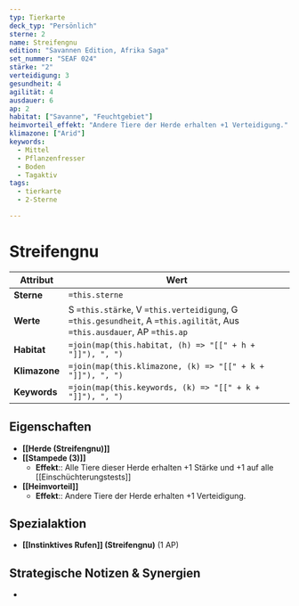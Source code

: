 ```yaml
---
typ: Tierkarte
deck_typ: "Persönlich"
sterne: 2
name: Streifengnu
edition: "Savannen Edition, Afrika Saga"
set_nummer: "SEAF 024"
stärke: "2"
verteidigung: 3
gesundheit: 4
agilität: 4
ausdauer: 6
ap: 2
habitat: ["Savanne", "Feuchtgebiet"]
heimvorteil_effekt: "Andere Tiere der Herde erhalten +1 Verteidigung."
klimazone: ["Arid"]
keywords:
  - Mittel
  - Pflanzenfresser
  - Boden
  - Tagaktiv
tags:
  - tierkarte
  - 2-Sterne

---
```




# Streifengnu

| Attribut | Wert |
|---|---|
| **Sterne** | `=this.sterne` |
| **Werte** | S `=this.stärke`, V `=this.verteidigung`, G `=this.gesundheit`, A `=this.agilität`, Aus `=this.ausdauer`, AP `=this.ap` |
| **Habitat** | `=join(map(this.habitat, (h) => "[[" + h + "]]"), ", ")` |
| **Klimazone**| `=join(map(this.klimazone, (k) => "[[" + k + "]]"), ", ")` |
| **Keywords** | `=join(map(this.keywords, (k) => "[[" + k + "]]"), ", ")` |

## Eigenschaften

- **[[Herde (Streifengnu)]]**
- **[[Stampede (3)]]**
	- **Effekt**:: Alle Tiere dieser Herde erhalten +1 Stärke und +1 auf alle [[Einschüchterungstests]]
- **[[Heimvorteil]]**
	- **Effekt**:: Andere Tiere der Herde erhalten +1 Verteidigung.

## Spezialaktion

- **[[Instinktives Rufen]] (Streifengnu)** (1 AP)

## Strategische Notizen & Synergien

-
